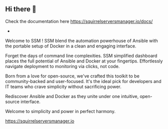 ## Hi there 👋

Check the documentation here https://squirrelserversmanager.io/docs/

-

Welcome to SSM !
SSM blend the automation powerhouse of Ansible with the portable setup of Docker in a clean and engaging interface.

Forget the days of command line complexities. SSM simplified dashboard places the full potential of Ansible and Docker at your fingertips. Effortlessly navigate deployment to monitoring via clicks, not code.

Born from a love for open-source, we've crafted this toolkit to be community-backed and user-focused. It's the ideal pick for developers and IT teams who crave simplicity without sacrificing power.

Rediscover Ansible and Docker as they unite under one intuitive, open-source interface.

Welcome to simplicity and power in perfect harmony.

https://squirrelserversmanager.io

